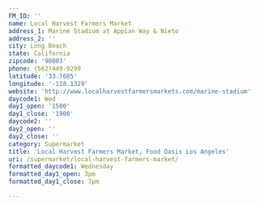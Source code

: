```yaml
---
FM_ID: ''
name: Local Harvest Farmers Market
address_1: Marine Stadium at Appian Way & Nieto
address_2: ''
city: Long Beach
state: California
zipcode: '90803'
phone: (562)449-9299
latitude: '33.7685'
longitude: '-118.1329'
website: 'http://www.localharvestfarmersmarkets.com/marine-stadium'
daycode1: Wed
day1_open: '1500'
day1_close: '1900'
daycode2: ''
day2_open: ''
day2_close: ''
category: Supermarket
title: 'Local Harvest Farmers Market, Food Oasis Los Angeles'
uri: /supermarket/local-harvest-farmers-market/
formatted_daycode1: Wednesday
formatted_day1_open: 3pm
formatted_day1_close: 7pm

---
```

